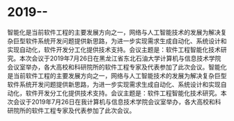 # 2019--
智能化是当前软件工程的主要发展方向之一，网络与人工智能技术的发展为解决复杂巨型软件系统开发问题提供新思路，为进一步实现需求生成自动化、系统设计和实现自动化，软件开发分工化提供技术支持。会议主题是：软件工程智能化技术研究。本次会议于2019年7月26日在黑龙江省东北石油大学计算机与信息技术学院会议室举办，各大高校和科研院所的软件工程专家及代表参加了此次会议。智能化是当前软件工程的主要发展方向之一，网络与人工智能技术的发展为解决复杂巨型软件系统开发问题提供新思路，为进一步实现需求生成自动化、系统设计和实现自动化，软件开发分工化提供技术支持。会议主题是：软件工程智能化技术研究。本次会议于2019年7月26日在我计算机与信息技术学院会议室举办，各大高校和科研院所的软件工程专家及代表参加了此次会议。
